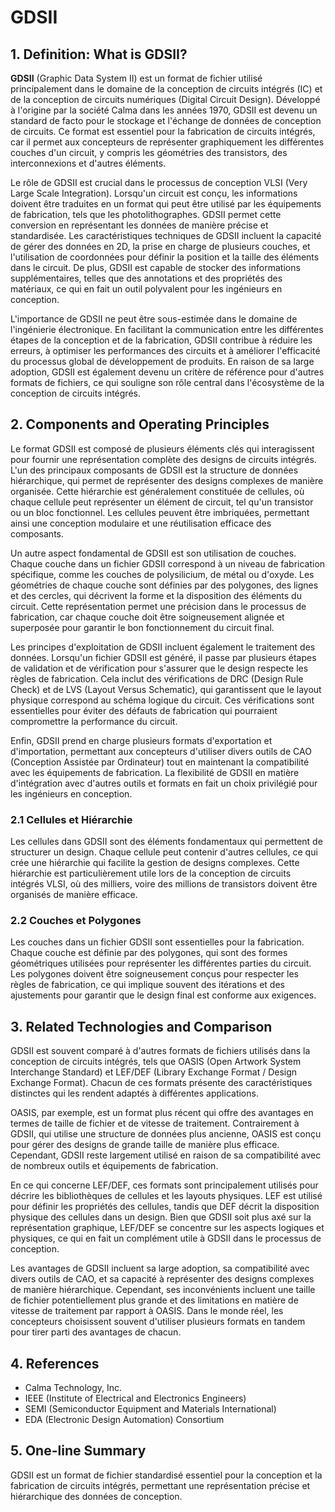# GDSII

## 1. Definition: What is **GDSII**?
**GDSII** (Graphic Data System II) est un format de fichier utilisé principalement dans le domaine de la conception de circuits intégrés (IC) et de la conception de circuits numériques (Digital Circuit Design). Développé à l'origine par la société Calma dans les années 1970, GDSII est devenu un standard de facto pour le stockage et l'échange de données de conception de circuits. Ce format est essentiel pour la fabrication de circuits intégrés, car il permet aux concepteurs de représenter graphiquement les différentes couches d'un circuit, y compris les géométries des transistors, des interconnexions et d'autres éléments.

Le rôle de GDSII est crucial dans le processus de conception VLSI (Very Large Scale Integration). Lorsqu'un circuit est conçu, les informations doivent être traduites en un format qui peut être utilisé par les équipements de fabrication, tels que les photolithographes. GDSII permet cette conversion en représentant les données de manière précise et standardisée. Les caractéristiques techniques de GDSII incluent la capacité de gérer des données en 2D, la prise en charge de plusieurs couches, et l'utilisation de coordonnées pour définir la position et la taille des éléments dans le circuit. De plus, GDSII est capable de stocker des informations supplémentaires, telles que des annotations et des propriétés des matériaux, ce qui en fait un outil polyvalent pour les ingénieurs en conception.

L'importance de GDSII ne peut être sous-estimée dans le domaine de l'ingénierie électronique. En facilitant la communication entre les différentes étapes de la conception et de la fabrication, GDSII contribue à réduire les erreurs, à optimiser les performances des circuits et à améliorer l'efficacité du processus global de développement de produits. En raison de sa large adoption, GDSII est également devenu un critère de référence pour d'autres formats de fichiers, ce qui souligne son rôle central dans l'écosystème de la conception de circuits intégrés.

## 2. Components and Operating Principles
Le format GDSII est composé de plusieurs éléments clés qui interagissent pour fournir une représentation complète des designs de circuits intégrés. L'un des principaux composants de GDSII est la structure de données hiérarchique, qui permet de représenter des designs complexes de manière organisée. Cette hiérarchie est généralement constituée de cellules, où chaque cellule peut représenter un élément de circuit, tel qu'un transistor ou un bloc fonctionnel. Les cellules peuvent être imbriquées, permettant ainsi une conception modulaire et une réutilisation efficace des composants.

Un autre aspect fondamental de GDSII est son utilisation de couches. Chaque couche dans un fichier GDSII correspond à un niveau de fabrication spécifique, comme les couches de polysilicium, de métal ou d'oxyde. Les géométries de chaque couche sont définies par des polygones, des lignes et des cercles, qui décrivent la forme et la disposition des éléments du circuit. Cette représentation permet une précision dans le processus de fabrication, car chaque couche doit être soigneusement alignée et superposée pour garantir le bon fonctionnement du circuit final.

Les principes d'exploitation de GDSII incluent également le traitement des données. Lorsqu'un fichier GDSII est généré, il passe par plusieurs étapes de validation et de vérification pour s'assurer que le design respecte les règles de fabrication. Cela inclut des vérifications de DRC (Design Rule Check) et de LVS (Layout Versus Schematic), qui garantissent que le layout physique correspond au schéma logique du circuit. Ces vérifications sont essentielles pour éviter des défauts de fabrication qui pourraient compromettre la performance du circuit.

Enfin, GDSII prend en charge plusieurs formats d'exportation et d'importation, permettant aux concepteurs d'utiliser divers outils de CAO (Conception Assistée par Ordinateur) tout en maintenant la compatibilité avec les équipements de fabrication. La flexibilité de GDSII en matière d'intégration avec d'autres outils et formats en fait un choix privilégié pour les ingénieurs en conception.

### 2.1 Cellules et Hiérarchie
Les cellules dans GDSII sont des éléments fondamentaux qui permettent de structurer un design. Chaque cellule peut contenir d'autres cellules, ce qui crée une hiérarchie qui facilite la gestion de designs complexes. Cette hiérarchie est particulièrement utile lors de la conception de circuits intégrés VLSI, où des milliers, voire des millions de transistors doivent être organisés de manière efficace.

### 2.2 Couches et Polygones
Les couches dans un fichier GDSII sont essentielles pour la fabrication. Chaque couche est définie par des polygones, qui sont des formes géométriques utilisées pour représenter les différentes parties du circuit. Les polygones doivent être soigneusement conçus pour respecter les règles de fabrication, ce qui implique souvent des itérations et des ajustements pour garantir que le design final est conforme aux exigences.

## 3. Related Technologies and Comparison
GDSII est souvent comparé à d'autres formats de fichiers utilisés dans la conception de circuits intégrés, tels que OASIS (Open Artwork System Interchange Standard) et LEF/DEF (Library Exchange Format / Design Exchange Format). Chacun de ces formats présente des caractéristiques distinctes qui les rendent adaptés à différentes applications.

OASIS, par exemple, est un format plus récent qui offre des avantages en termes de taille de fichier et de vitesse de traitement. Contrairement à GDSII, qui utilise une structure de données plus ancienne, OASIS est conçu pour gérer des designs de grande taille de manière plus efficace. Cependant, GDSII reste largement utilisé en raison de sa compatibilité avec de nombreux outils et équipements de fabrication.

En ce qui concerne LEF/DEF, ces formats sont principalement utilisés pour décrire les bibliothèques de cellules et les layouts physiques. LEF est utilisé pour définir les propriétés des cellules, tandis que DEF décrit la disposition physique des cellules dans un design. Bien que GDSII soit plus axé sur la représentation graphique, LEF/DEF se concentre sur les aspects logiques et physiques, ce qui en fait un complément utile à GDSII dans le processus de conception.

Les avantages de GDSII incluent sa large adoption, sa compatibilité avec divers outils de CAO, et sa capacité à représenter des designs complexes de manière hiérarchique. Cependant, ses inconvénients incluent une taille de fichier potentiellement plus grande et des limitations en matière de vitesse de traitement par rapport à OASIS. Dans le monde réel, les concepteurs choisissent souvent d'utiliser plusieurs formats en tandem pour tirer parti des avantages de chacun.

## 4. References
- Calma Technology, Inc.
- IEEE (Institute of Electrical and Electronics Engineers)
- SEMI (Semiconductor Equipment and Materials International)
- EDA (Electronic Design Automation) Consortium

## 5. One-line Summary
GDSII est un format de fichier standardisé essentiel pour la conception et la fabrication de circuits intégrés, permettant une représentation précise et hiérarchique des données de conception.
